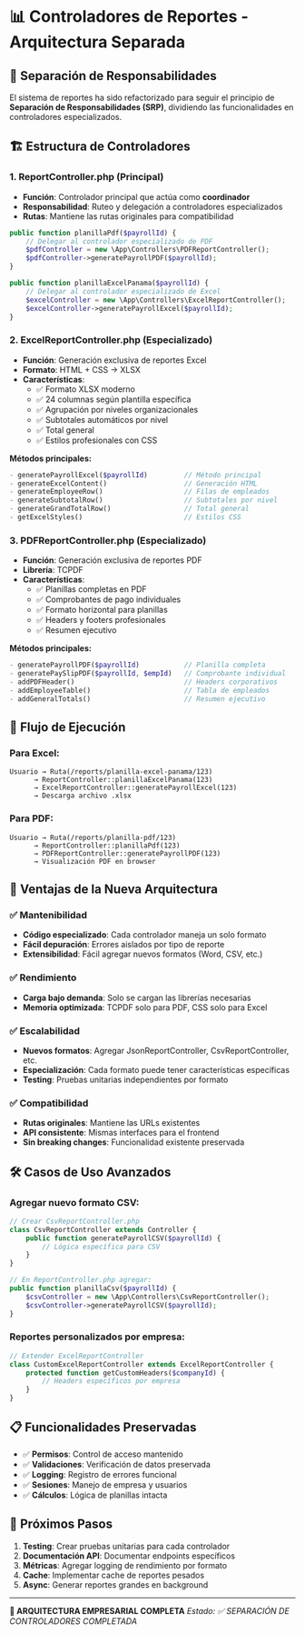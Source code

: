 # 📊 Controladores de Reportes - Arquitectura Separada

## 🎯 **Separación de Responsabilidades**

El sistema de reportes ha sido refactorizado para seguir el principio de **Separación de Responsabilidades (SRP)**, dividiendo las funcionalidades en controladores especializados.

## 🏗️ **Estructura de Controladores**

### **1. ReportController.php** (Principal)
- **Función**: Controlador principal que actúa como **coordinador**
- **Responsabilidad**: Ruteo y delegación a controladores especializados
- **Rutas**: Mantiene las rutas originales para compatibilidad

```php
public function planillaPdf($payrollId) {
    // Delegar al controlador especializado de PDF
    $pdfController = new \App\Controllers\PDFReportController();
    $pdfController->generatePayrollPDF($payrollId);
}

public function planillaExcelPanama($payrollId) {
    // Delegar al controlador especializado de Excel
    $excelController = new \App\Controllers\ExcelReportController();
    $excelController->generatePayrollExcel($payrollId);
}
```

### **2. ExcelReportController.php** (Especializado)
- **Función**: Generación exclusiva de reportes Excel
- **Formato**: HTML + CSS → XLSX
- **Características**:
  - ✅ Formato XLSX moderno
  - ✅ 24 columnas según plantilla específica
  - ✅ Agrupación por niveles organizacionales
  - ✅ Subtotales automáticos por nivel
  - ✅ Total general
  - ✅ Estilos profesionales con CSS

**Métodos principales:**
```php
- generatePayrollExcel($payrollId)         // Método principal
- generateExcelContent()                   // Generación HTML
- generateEmployeeRow()                    // Filas de empleados
- generateSubtotalRow()                    // Subtotales por nivel
- generateGrandTotalRow()                  // Total general
- getExcelStyles()                         // Estilos CSS
```

### **3. PDFReportController.php** (Especializado)
- **Función**: Generación exclusiva de reportes PDF
- **Librería**: TCPDF
- **Características**:
  - ✅ Planillas completas en PDF
  - ✅ Comprobantes de pago individuales
  - ✅ Formato horizontal para planillas
  - ✅ Headers y footers profesionales
  - ✅ Resumen ejecutivo

**Métodos principales:**
```php
- generatePayrollPDF($payrollId)           // Planilla completa
- generatePaySlipPDF($payrollId, $empId)   // Comprobante individual
- addPDFHeader()                           // Headers corporativos
- addEmployeeTable()                       // Tabla de empleados
- addGeneralTotals()                       // Resumen ejecutivo
```

## 🔄 **Flujo de Ejecución**

### **Para Excel:**
```
Usuario → Ruta(/reports/planilla-excel-panama/123) 
      → ReportController::planillaExcelPanama(123)
      → ExcelReportController::generatePayrollExcel(123)
      → Descarga archivo .xlsx
```

### **Para PDF:**
```
Usuario → Ruta(/reports/planilla-pdf/123)
      → ReportController::planillaPdf(123)
      → PDFReportController::generatePayrollPDF(123)
      → Visualización PDF en browser
```

## 🎨 **Ventajas de la Nueva Arquitectura**

### **✅ Mantenibilidad**
- **Código especializado**: Cada controlador maneja un solo formato
- **Fácil depuración**: Errores aislados por tipo de reporte
- **Extensibilidad**: Fácil agregar nuevos formatos (Word, CSV, etc.)

### **✅ Rendimiento**
- **Carga bajo demanda**: Solo se cargan las librerías necesarias
- **Memoria optimizada**: TCPDF solo para PDF, CSS solo para Excel

### **✅ Escalabilidad**
- **Nuevos formatos**: Agregar JsonReportController, CsvReportController, etc.
- **Especialización**: Cada formato puede tener características específicas
- **Testing**: Pruebas unitarias independientes por formato

### **✅ Compatibilidad**
- **Rutas originales**: Mantiene las URLs existentes
- **API consistente**: Mismas interfaces para el frontend
- **Sin breaking changes**: Funcionalidad existente preservada

## 🛠️ **Casos de Uso Avanzados**

### **Agregar nuevo formato CSV:**
```php
// Crear CsvReportController.php
class CsvReportController extends Controller {
    public function generatePayrollCSV($payrollId) {
        // Lógica específica para CSV
    }
}

// En ReportController.php agregar:
public function planillaCsv($payrollId) {
    $csvController = new \App\Controllers\CsvReportController();
    $csvController->generatePayrollCSV($payrollId);
}
```

### **Reportes personalizados por empresa:**
```php
// Extender ExcelReportController
class CustomExcelReportController extends ExcelReportController {
    protected function getCustomHeaders($companyId) {
        // Headers específicos por empresa
    }
}
```

## 📋 **Funcionalidades Preservadas**

- ✅ **Permisos**: Control de acceso mantenido
- ✅ **Validaciones**: Verificación de datos preservada
- ✅ **Logging**: Registro de errores funcional
- ✅ **Sesiones**: Manejo de empresa y usuarios
- ✅ **Cálculos**: Lógica de planillas intacta

## 🚀 **Próximos Pasos**

1. **Testing**: Crear pruebas unitarias para cada controlador
2. **Documentación API**: Documentar endpoints específicos
3. **Métricas**: Agregar logging de rendimiento por formato
4. **Cache**: Implementar cache de reportes pesados
5. **Async**: Generar reportes grandes en background

---

**🎯 ARQUITECTURA EMPRESARIAL COMPLETA**
*Estado: ✅ SEPARACIÓN DE CONTROLADORES COMPLETADA*